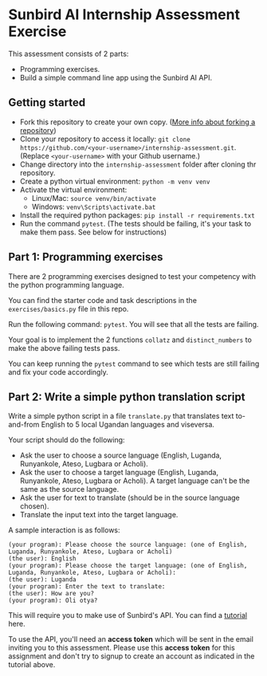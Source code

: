 # Sunbird AI Internship Assessment Exercise

This assessment consists of 2 parts:
- Programming exercises.
- Build a simple command line app using the Sunbird AI API.

## Getting started
- Fork this repository to create your own copy. ([More info about forking a repository](https://docs.github.com/en/get-started/quickstart/fork-a-repo))
- Clone your repository to access it locally: `git clone https://github.com/<your-username>/internship-assessment.git`. (Replace `<your-username>` with your Github username.)
- Change directory into the `internship-assessment` folder after cloning thr repository.
- Create a python virtual environment: `python -m venv venv`
- Activate the virtual environment: 
  - Linux/Mac: `source venv/bin/activate`
  - Windows: `venv\Scripts\activate.bat`
- Install the required python packages: `pip install -r requirements.txt`
- Run the command `pytest`. (The tests should be failing, it's your task to make them pass. See below for instructions)

## Part 1: Programming exercises
There are 2 programming exercises designed to test your competency with the python programming language. 

You can find the starter code and task descriptions in the `exercises/basics.py` file in this repo.

Run the following command: `pytest`. You will see that all the tests are failing.

Your goal is to implement the 2 functions `collatz` and `distinct_numbers` to make the above failing tests pass.

You can keep running the `pytest` command to see which tests are still failing and fix your code accordingly.

## Part 2: Write a simple python translation script
Write a simple python script in a file `translate.py` that translates text to-and-from English to 5 local Ugandan languages and viseversa.

Your script should do the following:
- Ask the user to choose a source language (English, Luganda, Runyankole, Ateso, Lugbara or Acholi).
- Ask the user to choose a target language (English, Luganda, Runyankole, Ateso, Lugbara or Acholi). A target language can't be the same as the source language.
- Ask the user for text to translate (should be in the source language chosen).
- Translate the input text into the target language.

A sample interaction is as follows:
```
(your program): Please choose the source language: (one of English, Luganda, Runyankole, Ateso, Lugbara or Acholi)
(the user): English
(your program): Please choose the target language: (one of English, Luganda, Runyankole, Ateso, Lugbara or Acholi):
(the user): Luganda
(your program): Enter the text to translate:
(the user): How are you?
(your program): Oli otya?
```

This will require you to make use of Sunbird's API. You can find a [tutorial](https://github.com/SunbirdAI/sunbird-ai-api/blob/main/tutorial.md) here. 

To use the API, you'll need an **access token** which will be sent in the email inviting you to this assessment. Please use this **access token** for this assignment and 
don't try to signup to create an account as indicated in the tutorial above.
